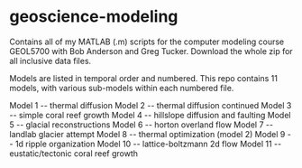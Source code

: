 # geoscience-modeling

Contains all of my MATLAB (.m) scripts for the computer modeling course GEOL5700 with Bob Anderson and Greg Tucker. Download the whole zip for all inclusive data files. 

Models are listed in temporal order and numbered. This repo contains 11 models, with various sub-models within each numbered file.

Model 1  -- thermal diffusion
Model 2  -- thermal diffusion continued
Model 3  -- simple coral reef growth
Model 4  -- hillslope diffusion and faulting
Model 5  -- glacial reconstructions
Model 6  -- horton overland flow
Model 7  -- landlab glacier attempt
Model 8  -- thermal optimization (model 2)
Model 9  -- 1d ripple organization
Model 10 -- lattice-boltzmann 2d flow
Model 11 -- eustatic/tectonic coral reef growth
